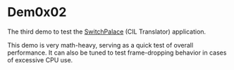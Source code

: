 # Dem0x02

The third demo to test the [SwitchPalace](http://switchpalace.com) (CIL Translator) application.

This demo is very math-heavy, serving as a quick test of overall performance. It can also be tuned to test frame-dropping behavior in cases of excessive CPU use.
